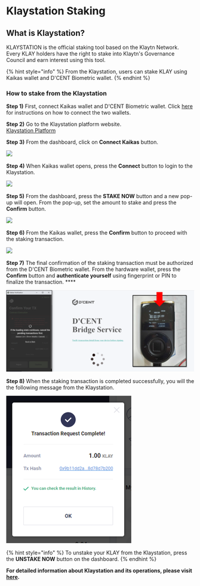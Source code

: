# Klaystation Staking

## What is Klaystation?

KLAYSTATION is the official staking tool based on the Klaytn Network.\
Every KLAY holders have the right to stake into Klaytn's Governance Council and earn interest using this tool.

{% hint style="info" %}
From the Klaystation, users can stake KLAY using Kaikas wallet and D'CENT Biometric wallet.&#x20;
{% endhint %}

### How to stake from the Klaystation&#x20;

**Step 1)** First, connect Kaikas wallet and D'CENT Biometric wallet. Click [here](https://userguide.dcentwallet.com/external-service/kaikas) for instructions on how to connect the two wallets.

**Step 2)** Go to the Klaystation platform website.\
[Klaystation Platform](https://klaystation.io/dashboard)

**Step 3)** From the dashboard, click on **Connect Kaikas** button.

![](../.gitbook/assets/klaystation-1\_en.png)

**Step 4)** When Kaikas wallet opens, press the **Connect** button to login to the Klaystation.&#x20;

![](../.gitbook/assets/klaystation-4\_en.png)

**Step 5)** From the dashboard, press the **STAKE NOW** button and a new pop-up will open. From the pop-up, set the amount to stake and press the **Confirm** button.

![](../.gitbook/assets/klaystation-6\_en.png)

**Step 6)** From the Kaikas wallet, press the **Confirm** button to proceed with the staking transaction.

![](../.gitbook/assets/klaystation-8\_en.png)

**Step 7)** The final confirmation of the staking transaction must be authorized from the D'CENT Biometric wallet. From the hardware wallet, press the **Confirm** button and **authenticate yourself** using fingerprint or PIN to finalize the transaction. ****&#x20;

![](../.gitbook/assets/klaystation-9.png)

**Step 8)** When the staking transaction is completed successfully, you will the the following message from the Klaystation.

![](../.gitbook/assets/klaystation-10.png)

{% hint style="info" %}
To unstake your KLAY from the Klaystation, press the **UNSTAKE NOW** button on the dashboard.
{% endhint %}

**For detailed information about Klaystation and its operations, please visit** [**here**](https://klaystation.io/)**.**
